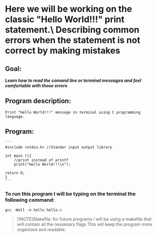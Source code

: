 # Here we will be working on the classic "Hello World!!!" print statement.\ Describing common errors when the statement is not correct by making mistakes
## Goal: 

***Learn how to read the comand line or terminal messages and feel comfortable with those errors***

## Program description: 
    Print "Hello World!!!" message in terminal using C programming language.

## Program:
    ```
    #include <stdio.h> //Standar input output library

    int main (){
        //print instead of printf
        print("Hello World!!!\n");

    return 0;
    }
    ```

### To run this program I will be typing on the terminal the following command:
```gcc -Wall -o hello hello.c```

> [!NOTE]Makefile:
> for future programs I will be using a makefile that will contain all the nessesary flags
> This will keep the program more organized and readable.